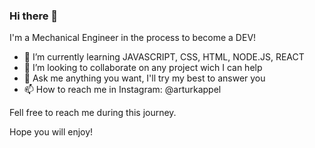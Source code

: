 ### Hi there 👋

I'm a Mechanical Engineer in the process to become a DEV!

- 🌱 I’m currently learning JAVASCRIPT, CSS, HTML, NODE.JS, REACT
- 👯 I’m looking to collaborate on any project wich I can help
- 💬 Ask me anything you want, I'll try my best to answer you
- 📫 How to reach me in Instagram: @arturkappel

Fell free to reach me during this journey.

Hope you will enjoy!
<!--
**arturkappel/arturkappel** is a ✨ _special_ ✨ repository because its `README.md` (this file) appears on your GitHub profile.

Here are some ideas to get you started:

- 🔭 I’m currently working on ...
- 🌱 I’m currently learning ...
- 👯 I’m looking to collaborate on ...
- 🤔 I’m looking for help with ...
- 💬 Ask me about ...
- 📫 How to reach me: ...
- 😄 Pronouns: ...
- ⚡ Fun fact: ...
-->
